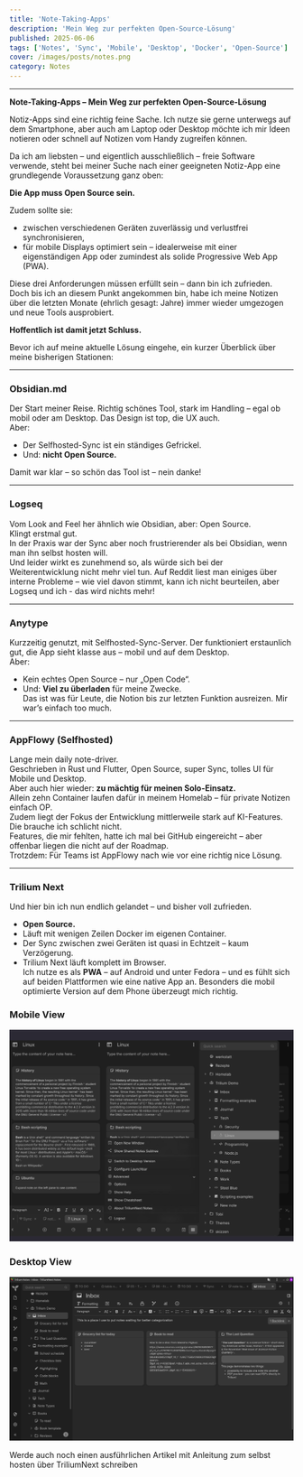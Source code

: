 ```yaml
---
title: 'Note-Taking-Apps'
description: 'Mein Weg zur perfekten Open-Source-Lösung'
published: 2025-06-06
tags: ['Notes', 'Sync', 'Mobile', 'Desktop', 'Docker', 'Open-Source']
cover: /images/posts/notes.png
category: Notes
---
```


* * *

**Note-Taking-Apps – Mein Weg zur perfekten Open-Source-Lösung**

Notiz-Apps sind eine richtig feine Sache. Ich nutze sie gerne unterwegs auf dem Smartphone, aber auch am Laptop oder Desktop möchte ich mir Ideen notieren oder schnell auf Notizen vom Handy zugreifen können.

Da ich am liebsten – und eigentlich ausschließlich – freie Software verwende, steht bei meiner Suche nach einer geeigneten Notiz-App eine grundlegende Voraussetzung ganz oben:

**Die App muss Open Source sein.**

Zudem sollte sie:

*   zwischen verschiedenen Geräten zuverlässig und verlustfrei synchronisieren,
*   für mobile Displays optimiert sein – idealerweise mit einer eigenständigen App oder zumindest als solide Progressive Web App (PWA).

Diese drei Anforderungen müssen erfüllt sein – dann bin ich zufrieden. Doch bis ich an diesem Punkt angekommen bin, habe ich meine Notizen über die letzten Monate (ehrlich gesagt: Jahre) immer wieder umgezogen und neue Tools ausprobiert.

**Hoffentlich ist damit jetzt Schluss.**

Bevor ich auf meine aktuelle Lösung eingehe, ein kurzer Überblick über meine bisherigen Stationen:

* * *

### **Obsidian.md**

Der Start meiner Reise. Richtig schönes Tool, stark im Handling – egal ob mobil oder am Desktop. Das Design ist top, die UX auch.  
Aber:

*   Der Selfhosted-Sync ist ein ständiges Gefrickel.
*   Und: **nicht Open Source.**

Damit war klar – so schön das Tool ist – nein danke!

* * *

### **Logseq**

Vom Look and Feel her ähnlich wie Obsidian, aber: Open Source.  
Klingt erstmal gut.  
In der Praxis war der Sync aber noch frustrierender als bei Obsidian, wenn man ihn selbst hosten will.  
Und leider wirkt es zunehmend so, als würde sich bei der Weiterentwicklung nicht mehr viel tun. Auf Reddit liest man einiges über interne Probleme – wie viel davon stimmt, kann ich nicht beurteilen, aber Logseq und ich - das wird nichts mehr!

* * *

### **Anytype**

Kurzzeitig genutzt, mit Selfhosted-Sync-Server. Der funktioniert erstaunlich gut, die App sieht klasse aus – mobil und auf dem Desktop.  
Aber:

*   Kein echtes Open Source – nur „Open Code“.
*   Und: **Viel zu überladen** für meine Zwecke.  
    Das ist was für Leute, die Notion bis zur letzten Funktion ausreizen. Mir war’s einfach too much.

* * *

### **AppFlowy (Selfhosted)**

Lange mein daily note-driver.  
Geschrieben in Rust und Flutter, Open Source, super Sync, tolles UI für Mobile und Desktop.  
Aber auch hier wieder: **zu mächtig für meinen Solo-Einsatz.**  
Allein zehn Container laufen dafür in meinem Homelab – für private Notizen einfach OP.  
Zudem liegt der Fokus der Entwicklung mittlerweile stark auf KI-Features. Die brauche ich schlicht nicht.  
Features, die mir fehlten, hatte ich mal bei GitHub eingereicht – aber offenbar liegen die nicht auf der Roadmap.  
Trotzdem: Für Teams ist AppFlowy nach wie vor eine richtig nice Lösung.

* * *

### **Trilium Next**

Und hier bin ich nun endlich gelandet – und bisher voll zufrieden.

*   **Open Source.**
*   Läuft mit wenigen Zeilen Docker im eigenen Container.
*   Der Sync zwischen zwei Geräten ist quasi in Echtzeit – kaum Verzögerung.
*   Trilium Next läuft komplett im Browser.  
    Ich nutze es als **PWA** – auf Android und unter Fedora – und es fühlt sich auf beiden Plattformen wie eine native App an. Besonders die mobil optimierte Version auf dem Phone überzeugt mich richtig.

### Mobile View
![mobile-view](./mobile.png)
### Desktop View
![desktop-view](./desktop.png)

Werde auch noch einen ausführlichen Artikel mit Anleitung zum selbst hosten über TriliumNext schreiben